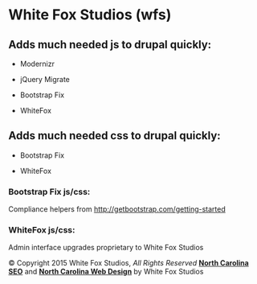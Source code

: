 # White Fox Studios (wfs)

## Adds much needed js to drupal quickly:

  * Modernizr

  * jQuery Migrate

  * Bootstrap Fix

  * WhiteFox

## Adds much needed css to drupal quickly:

  * Bootstrap Fix

  * WhiteFox

### Bootstrap Fix js/css:

Compliance helpers from http://getbootstrap.com/getting-started

### WhiteFox js/css:

Admin interface upgrades proprietary to White Fox Studios

© Copyright 2015 White Fox Studios, _All Rights Reserved_ **[North Carolina
SEO][1]** and **[North Carolina Web Design][2]** by White Fox Studios

   [1]: http://whitefoxstudios.net (North Carolina SEO)
   [2]: http://whitefoxstudios.net (North Carolina Web Design)

